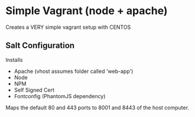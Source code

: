 # Simple Vagrant (node + apache)

Creates a VERY simple vagrant setup with CENTOS 

## Salt Configuration

Installs
 * Apache (vhost assumes folder called 'web-app')
 * Node
 * NPM
 * Self Signed Cert
 * Fontconfig (PhantomJS dependency)  

Maps the default 80 and 443 ports to 8001 and 8443 of the host computer. 
